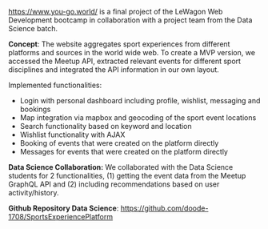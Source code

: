 https://www.you-go.world/ is a final project of the LeWagon Web Development bootcamp in collaboration with a project team from the Data Science batch. 

**Concept**: The website aggregates sport experiences from different platforms and sources in the world wide web. To create a MVP version, we accessed the Meetup API, extracted relevant events for different sport disciplines and integrated the API information in our own layout.

Implemented functionalities: 
- Login with personal dashboard including profile, wishlist, messaging and bookings
- Map integration via mapbox and geocoding of the sport event locations
- Search functionality based on keyword and location
- Wishlist functionality with AJAX
- Booking of events that were created on the platform directly
- Messages for events that were created on the platform directly

**Data Science Collaboration:** We collaborated with the Data Science students for 2 functionalities, (1) getting the event data from the Meetup GraphQL API and (2) including recommendations based on user activity/history.

**Github Repository Data Science**: https://github.com/doode-1708/SportsExperiencePlatform
